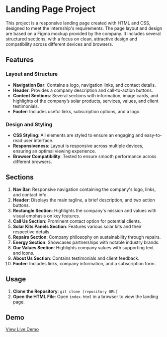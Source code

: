 # Landing Page Project

This project is a responsive landing page created with HTML and CSS, designed to meet the internship's requirements. The page layout and design are based on a Figma mockup provided by the company. It includes several structured sections, with a focus on clean, attractive design and compatibility across different devices and browsers.

## Features

### Layout and Structure
- **Navigation Bar**: Contains a logo, navigation links, and contact details.
- **Header**: Provides a company description and call-to-action buttons.
- **Content Sections**: Several sections with information, image cards, and highlights of the company’s solar products, services, values, and client testimonials.
- **Footer**: Includes useful links, subscription options, and a logo.

### Design and Styling
- **CSS Styling**: All elements are styled to ensure an engaging and easy-to-read user interface.
- **Responsiveness**: Layout is responsive across multiple devices, ensuring an optimal viewing experience.
- **Browser Compatibility**: Tested to ensure smooth performance across different browsers.

## Sections

1. **Nav Bar**: Responsive navigation containing the company's logo, links, and contact info.
2. **Header**: Displays the main tagline, a brief description, and two action buttons.
3. **Rectangle Section**: Highlights the company's mission and values with visual emphasis on key features.
4. **Call Us Section**: Prominent contact option for potential clients.
5. **Solar Kits Panels Section**: Features various solar kits and their respective details.
6. **Repairs Section**: Company philosophy on sustainability through repairs.
7. **Energy Section**: Showcases partnerships with notable industry brands.
8. **Our Values Section**: Highlights company values with supporting text and icons.
9. **About Us Section**: Contains testimonials and client feedback.
10. **Footer**: Includes links, company information, and a subscription form.

## Usage

1. **Clone the Repository**: `git clone [repository URL]`
2. **Open the HTML File**: Open `index.html` in a browser to view the landing page.

## Demo

[View Live Demo](https://rinouba.github.io/Landing_page_Mastersweb)
